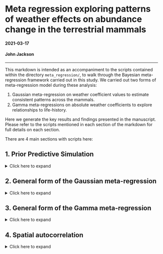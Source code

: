 # Meta regression exploring patterns of weather effects on abundance change in the terrestrial mammals

#### 2021-03-17
#### John Jackson

---

This markdown is intended as an accompaniment to the scripts contained within the directory `meta_regression/`, to walk through the Bayesian meta-regression framework carried out in this study. We carried out two forms of meta-regression model during these analysis:

1. Gaussian meta-regression on weather coefficient values to estimate consistent patterns across the mammals.
2. Gamma meta-regressions on absolute weather coefficients to explore relationships to life-history.

Here we generate the key results and findings presented in the manuscript. Please refer to the scripts mentioned in each section of the markdown for full details on each section.

There are 4 main sections with scripts here:

## 1. Prior Predictive Simulation

<details>
  <summary>Click here to expand</summary>

### `testing_and_prior_predictive_simulation/prior_predictive_simulation.R`

Before fitting our Bayesian meta-regression models, we need to develop effective priors. We opted to use conservative, regularising priors following McElreath 2020, which gave estimates within the parameter space observed in the raw data. This was achieved through prior predictive simulation (PPS). Here, we compare the estimates and expectation of priors to the limits of observed data to inform the priors. In addition, priors were further tuned to improve the efficiency/accuracy of Markov chains during model selection analyses.

In all cases, we chose conservative regularising priors to reflect the high number of parameters in phylogenetically or spatially controlled models. 

Here we walk through simulations carried out to inform priors for the global intercept (mean weather coefficient), the beta coefficients for differences (i.e. biome), the life-history slope effects and the random effects variance terms (i.e. phylogenetic covariance and species variance). We present priors of increasing regularisation.

### Intercept terms

Here we used normal priors to describe the intercept of population responses across records. For all priors we used a mean of 0 as we had no prior expectation regarding the direction of weather effects. Then, we used three simulated priors to inform the priors used in the study:

1. Weak prior - Normal(0,10)
2. Medium regularising prior - Normal(0,2)
3. Regularising prior - Normal(0,0.5)

Here we compare the intercept priors to the observed coefficient bounds:

<img src="../plots/meta_regression/prior_predictive_simulation/weather_coefficient_pps.jpeg" width="600" />

### Coefficient difference beta terms

For the beta coefficients describing differences in grouping variables, we looked at pairwise differences in all observed coefficients to inform the parameter space for the prior. Again, we used normal priors and explored the same prior parameters. Here are the simulated differences in coefficients expected by the prior to an intercept of 0.

<img src="../plots/meta_regression/prior_predictive_simulation/coefficient_differences_beta.jpeg" width="600" />

### Life-history effect simulations

For the slope terms describing the effect of life-history on population responses to weather, we used an intercept of 0 once more and then simulated beta slope terms using the same normal priors explored previously. We then predicted weather effects from simulated life-history values between -2 and 2. These plots present the predictions of weather effects for each of the normal priors. The solid and dashed black lines are the maximum observed coefficients for temperature and precipitation, respectively.

<img src="../plots/meta_regression/prior_predictive_simulation/life_history_effect_pps.jpeg" width="800" />

### Random effect variance terms

We used exponential priors when considering variance terms relating to the mixed effects in the meta-regression, which mainly were used for phylogenetic covariance and species variance. Exponential terms were beneficial here as they are non-zero and flexible for exploring large variances. Here, we explored the priors of varying exponential rates from 0.5-20, and their consequent distributions of variance terms. Smaller rates give weaker priors with a wider range of variance terms. In our case, particularly for phylogenetic covariance, we do not expect variance terms > 1. We present the resulting distributions from exponential priors of varying rates. The solid lines indicate a variance of 1.

<img src="../plots/meta_regression/prior_predictive_simulation/random_effect_variance_pps.jpeg" width="600" />

In all cases, more regularising, conservative priors were much more representative of observed restrictions (i.e. maxima and minima) of the raw data. Furthermore, we only presented isolated priors, without exploring the consequences of adding a greater number of parameters e.g. random effects that would further restrict the coefficients obtained.

Thus, in all subsequent Bayesian models in model selection, we used regularising priors, i.e. normal priors with standard deviation < 1 and exponential priors with rates > 5. Please see meta-regression scripts for specific details on each prior.

</details>

## 2. General form of the Gaussian meta-regression
<details>
  <summary>Click here to expand</summary>

### `GAM_coefficients/`

### `phylo_temp_GAM.R`
### `phylo_precip_GAM.R`

Now we are going to present the general framework that was used to fit the Gaussian meta-regressions models, which were used to explore consistent patterns across the mammals. In the general models that were explored for consistent patterns we incorporated species variance and also phylogenetic covariance. However, we also explored/tested for spatial autocorrelation (see section 4). Note also that similar scripts can be found for linear coefficients (i.e. linear models to estimate weather effects) in the `Linear_coefficients/` directory.

This framework begins with handling coefficient data (`mnanom_5km_GAM`), phylogenetic data (`mamMCC_pruned`), and life-history data (`lifehistory`) + the species names data to merge files (`lpd_gbif`). Another useful script on this regard is the `generating_coefficient_data_GAM.R` file, which goes through this whole process independently (used in later models). First we do some wrangling the coefficient data, merging with species names and life history, and then doing some variable transformations. Example here for the temperature coefficients, which is identical for precipitation but with extra columns in the `drop_na` function.

```
mam_temp <- mnanom_5km_GAM %>% 
  ungroup() %>%  ## <- The groups ruin the z-transformations
  left_join(x = ., y = dplyr::select(lpd_gbif, Binomial, gbif.species.id), 
            by = "Binomial") %>% 
  left_join(x = ., y = dplyr::select(lifehistory, c(3,6:9)),
            by = "gbif.species.id") %>% 
  mutate(species = gsub(" ", "_", gbif_species),
         phylo = species,
         # z transform the coefficients
         coef_temp = as.numeric(scale(coef_temp)),
         coef_precip = as.numeric(scale(coef_precip)),
         # z transform absolute latitude for models
         lat = as.numeric(scale(abs(Latitude))),
         # observation-level term for residual variance (not sure if needed)
         OLRE = 1:n(),
         # iucn change  
         IUCNstatus = if_else(is.na(IUCNstatus) == T, "NotAss", IUCNstatus),
         sample_size = as.numeric(scale(log(n_obs)))) %>% 
  dplyr::select(id = ID, id_block = ID_block, n_obs, sample_size, 
                order = Order, species, phylo, 
                biome, lat, iucn = IUCNstatus, litter,
                longevity, bodymass, coef_temp, 
                coef_precip) %>% 
  drop_na(litter, longevity, bodymass)
```

Then we have to do some handling of the phlogenetic tree, trimming the tips to only include species in our dataset and then converting the tree to a variance-covariance matrix for analyses. 

```
# Trim tree to right data
mamMCC_temp <- keep.tip(mamMCC_pruned, mam_temp$phylo) 

# Covariance matrix - Brownian motion model
A_temp <- ape::vcv.phylo(mamMCC_temp)

```

### `brms` models

Now we move to Gaussian models, which were implemented using the `brms` package, which is an interface for stan in R using NUTS (no U-turn) and Hamiltonian Monte-Carlo (HMC) MCMC sampling. Following McElreath (2020), we first carried out single Markov Chain tests to visualize convergence. These can be found in `testing_and_prior_predictive_simulation/phylo_meta_regression_test.R`. Now, we fit the base model that does not include predictors of interest (spatial effects on life-history):

```
## Base model
set.seed(666)
temp_base <- brm(
  coef_temp ~ 1 + sample_size + (1|gr(phylo, cov = A_temp)) + (1| species),  
  data = mam_temp, family = gaussian(),
  data2 = list(A_temp = A_temp),
  prior = c(
    prior(normal(0, 0.3), class =  Intercept),
    prior(normal(0, 0.3), class = b, coef = "sample_size"),
    prior(exponential(8), class = sd, group = "phylo"),
    prior(exponential(8), class = sd, group = "species")),
  control = list(adapt_delta = 0.97,
                 max_treedepth = 15),
  chains = 3, cores = 3, iter = 4000, warmup = 2000
)
```

We specify the wrangled coefficient data and then the variance-covariance phylogenetic matrix with `data` and `data2`. Then the regularising priors were specified following the findings of section 1. We had additional control arguments to aid in chain convergence, specifying delta and the maximum tree depth. Final models were run using 3 chains, with 4000 total iterations and 2000 warm up iterations.

Then we explored the spatial biome effects adding biome as a predictor:

```
## Biome
set.seed(666)
temp_biome <- brm(
  coef_temp ~ 1 + biome + sample_size + (1|gr(phylo, cov = A_temp)) + (1| species),  
  data = mam_temp, family = gaussian(),
  data2 = list(A_temp = A_temp),
  prior = c(
    prior(normal(0, 0.3), class =  Intercept),
    prior(normal(0, 0.15), class = b),
    prior(normal(0, 0.3), class = b, coef = "sample_size"),
    prior(exponential(8), class = sd, group = "phylo"),
    prior(exponential(8), class = sd, group = "species")),
  control = list(adapt_delta = 0.97,
                 max_treedepth = 15),
  chains = 3, cores = 3, iter = 4000, warmup = 2000
)
```

This framework was applied to both temperature and precipitation. We can now inspect the Markov chains and posteriors of the candidate models. Here we have the trace and density plot for temperature as an example

<img src="../plots/meta_regression/temp_biome_mod_parms.jpeg" width="700" />

### Cross-validation with `loo`

To perform model comparisons in subsequent analyses we used cross validation implemented using the `loo` package. Here, we compared the estimated out-of-sample predictive performance of models including vs. excluding predictors of interest using the estimated log-wise predictive density or elpd. This same framework was applied to all subsequent models.

First, we add LOO criterion to models of interest, and then we use the `loo_compare` function to compare the models using the LOO criterion.

```
#_______________________________________________________________________________
### 4b. Model comparisons

## Model comparisons
temp_base <- add_criterion(temp_base, criterion = c("loo","waic"))
temp_biome <- add_criterion(temp_biome, criterion = c("loo","waic"))

mod_comp_temp <- as.data.frame(loo_compare(temp_base, temp_biome, criterion = "loo"))
```

And doing this we can see the predictive performance of the model with the biome effect relative to the base model for temperature

<img src="../plots/meta_regression/temperature_gaussian_model_comparison.png" width="800" />

and precipitation

<img src="../plots/meta_regression/precipitation_gaussian_model_comparison.png" width="800" />

</details>

## 3. General form of the Gamma meta-regression
<details>
  <summary>Click here to expand</summary>

### `UCloud_regression_scripts_jan2021/`

### `phylo_regression_precip_UCloud.R`
### `phylo_regression_temp_UCloud.R`

Now we will perform the same meta-regression framework, but now to investigate how species-level life-history influences absolute weather responses. Our life-history traits here are scaled variables for **maximum longevity**, **mean litter size** and **adult bodymass**. The key difference in the first step of generating data (see `generating_coefficient_data_GAM.R` for the calculation of absolute coefficients for temperature and precipitation effects:

```
mam_coef <- mnanom_5km_GAM %>% 
  ungroup() %>%  ## <- The groups ruin the z-transformations
  left_join(x = ., y = dplyr::select(lpd_gbif, Binomial, gbif.species.id), 
            by = "Binomial") %>% 
  left_join(x = ., y = dplyr::select(lifehistory, c(3,6:9)),
            by = "gbif.species.id") %>% 
  mutate(species = gsub(" ", "_", gbif_species),
         phylo = species,
         # raw coefficients
         coef_temp_raw = coef_temp,
         coef_precip_raw = coef_precip,
         # z transformed coefficients
         coef_temp = as.numeric(scale(coef_temp)),
         coef_precip = as.numeric(scale(coef_precip)),
         # absolute values of z transformed coefficients
         abs_temp = abs(coef_temp),
         abs_precip = abs(coef_precip),  ## <----- Precipitation studies have some NA values
         # logged absolute coefficients
         log_abs_temp = log(abs_temp),
         log_abs_precip = log(abs_precip),
         # z transform absolute latitude for models
         lat = as.numeric(scale(abs(Latitude))),
         # observation-level term for residual variance (not sure if needed)
         OLRE = 1:n(),
         # iucn change  
         IUCNstatus = if_else(is.na(IUCNstatus) == T, "NotAss", IUCNstatus),
         sample_size = as.numeric(scale(log(n_obs)))) %>% 
  dplyr::select(id = ID, id_block = ID_block, n_obs, sample_size, 
                order = Order, species, phylo,
                biome, Latitude, Longitude, lat, iucn = IUCNstatus, litter,
                longevity, bodymass, coef_temp_raw, coef_precip_raw,
                coef_temp, coef_precip, abs_temp, 
                abs_precip, log_abs_temp, log_abs_precip) %>% 
  drop_na(litter, longevity, bodymass)
```

And now the process for the meta-regression is the same, but with a few key differences. We use a Gamma model with a log link function. The overall distribution of the absolute weather effects is modelled using a gamma prior with two parameters, alpha and beta, which control the distributional form of the response. Here we used `gamma(2,0.5)` for all models, but the beta value was tuned for each model. 

Running Gamma regressions, which have a log link, with this number of parameters (phylogenetic regression) is more computationally intensive than the Gaussian regression. Therefore, we opted to use a High Performance Computing cluster to run these model selections. Therefore, for these Gamma regressions please refer to the scripts in `UCloud_regression_scripts_jan2021/`.

### Model Selection

In the Gamma models assessing life-history effects on absolute weather responses, we evaluated a set of models that incorporated univariate effects of life-history first, and then models incorporating two-way interactions. The general form of the model fit is as follows, with the longevity effect on temperature 

```
## Longevity
set.seed(666)
temp_longevity <- brm(
  abs_temp ~ 1 + longevity + sample_size + (1|gr(phylo, cov = A_temp)) + (1| species),  
  data = mam_temp, 
  family = Gamma(link = "log"), 
  data2 = list(A_temp = A_temp),
  prior = c(
    prior(normal(0, 0.5), class =  Intercept),
    prior(normal(0, 0.5), class = b, coef = "longevity"),
    prior(normal(0, 0.5), class = b, coef = "sample_size"),
    prior(exponential(11), class = sd, group = "phylo"),
    prior(exponential(2), class = sd, group = "species"),
    prior(gamma(2,0.7), class = shape)),
  control = list(adapt_delta = 0.99,
                 max_treedepth = 17),
  chains = 3, cores = 3, iter = 4000, warmup = 2000
)
```

Then, with all other variables in the model formula kept constant, the full set of life-history (and biome) predictor models evaluated, with their corresponding model names in the scripts, is as follows:

<img src="../plots/meta_regression/model_lookup_table.png" width="700" />

and with this, we present the results of the model selection.

### Temperature model selection results 

<img src="../results/UCloud_gamma_models/temperature_model_selection.png" width="800" />

### Precipitation model selection results 

<img src="../results/UCloud_gamma_models/precipitation_model_selection.png" width="800" />

In both cases, there was evidence for longevity and litter size effects, but the most parsimonious model with both effects was the model where longevity, litter and bodymass are all included as univariate predictors (no interactions).

</details>

## 4. Spatial autocorrelation
<details>
  <summary>Click here to expand</summary>

### `Testing_spatial_autocorrelation.R`
### `GAM_coefficients/spatial_temp_GAM.R`

In all models thus far, we have controlled for phylogenetic covariance between species, within species variance, and the sample size (length of the time series record). However, another important feature of the data assessed in this study is their spatial distribution. Indeed, we may expect population-level processes to be similar in geographically similar locations, particularly if there are consistent patterns across taxa.

So, in addition to the phylogenetically controlled analysis performed so far, we also explored the role of spatial autocorrelation at driving differences in responses to weather.

### Spatial autocorrelation in the GAM coefficients

The first step here before fully incorporating spatial autocorrelation into the meta-regression is to explore the degree of spatial autocorrelation in the GAM coefficients using the reported longitude and latitude of the LPD record (`Testing_spatial_autocorrelation.R`). Here we opted to do this using a Morans I test using a k nearest neighbors approach as specified in the `spdep` package.

First we converted the coefficient data to a spatial object.

```
## Specify the coordinates
mam_sp <- mam_coef %>% 
  dplyr::select(id, coef_temp, coef_precip, Longitude, Latitude) %>% 
  drop_na(coef_precip) # Keeping only non-missing values from precipitation effects

coordinates(mam_sp) <- ~ Longitude + Latitude

```

Then, a key way to estimate Morans I is using a k nearest neighbor method. So, because here we have spatial points, we want to first convert the points to a nearest neighbor list, which is then converted to a neighborhood matrix (matrix of neighbors for each of the spatial points) for the Morans I test (see plot below).

```
# return k nearest neighbours for each coordinate point
knea <- knearneigh(coordinates(mam_sp), longlat = TRUE)

# convert to a neighbours list
neighbours <- knn2nb(knea)

# convert neighbours list to a weights matrix for analysis
listw <- nb2listw(neighbours)

```

And now we compute the Morans I for both temperature and precipitation coefficients, with the significance estimated using 1000 random permutations from the `moran.mc` function.

```
morans_temp <- moran.mc(mam_sp$coef_temp, listw, nsim = 1000)
morans_precip <- moran.mc(mam_sp$coef_precip, listw, nsim = 1000)
```

These Morans I tests reveal low levels of spatial autocorrelation for both temperature (I = 0.12) and precipitation (I = -0.07). Despite its low magnitude, the Morans I test for temperature was significant (p = 0.01). Therefore, we need to explore these patterns further.

### Local Morans I for temperature

To pick apart the temperature effect, first we can visualise the nearest neighbors of the studies, and then the Morans I plot, which gives the Temperature effect with respect to the Spatially lagged temperature effect.

<img src="../plots/meta_regression/spatial_autocorrelation_temp.jpeg" width="700" />

We can see that there is a poor correlation between the Temperature effects and their spatially lagged counterparts, but there are a few points where there is a strong spatially lagged effect. 

Therefore, we fit a local Morans I to explore these patterns further.

```
listW_l <- nb2listw(neighbours, style = "W")
moranslocal_temp <- localmoran(mam_sp$coef_temp, listW_l)
```

And now we can plot the local Morans I significance for each of the records

<img src="../plots/meta_regression/spatial_autocorrelation_localtemp.jpeg" width="900" />

We can see that there are a small number of points dictating this significance relative to the total. We can also visualise the Morans I scores themselves for each study, and here we do this as well as investigating the patterns in eastern Asia in a little more detail.

<img src="../plots/meta_regression/spatial_autocorrelation_localvalues_temp.jpeg" width="900" />

So, it seems from the local Morans I that this small number of points could be driving spatial autocorrelation in the temperature coefficients. Therefore, we will explore how accounting for this spatial autocorrelation influences the meta-regression.

### SAR meta-regression with Spatial Autocorrelation

Then, in `GAM_coefficients/spatial_temp_GAM.R`, we explore the consistent patterns in temperature effects (section 1) incorporating spatial autocorrelation in `brms`. We ignored the phylogenetic autocorrelation here so as not to overparameterise the model.

We used a SAR (Spatial simultaneous autoregressive) autocorrelation structure in the `brms` framework. We did this using a lagged term, and with the same nearest neighbors matrix calculated above (here `Wmat`). The full model is given by

```
## spatial model
set.seed(666)
temp_sp <- brm(
  coef_temp ~ 1 + sample_size + biome + sar(Wmat, type = "lag") + (1| species),  
  data = mam_coef, family = gaussian(),
  data2 = list(Wmat = Wmat),
  prior = c( # lagsar gets a flat prior bound between 0 and 1
    prior(normal(0, 0.3), class =  Intercept),
    prior(normal(0, 0.3), class = b, coef = "sample_size"),
    prior(exponential(8), class = sd, group = "species")),
  control = list(adapt_delta = 0.97,
                 max_treedepth = 15),
  chains = 3, cores = 3, iter = 4000, warmup = 2000
)
```

As before we tested the predictive performance of this model relative to the base model excluding spatial autocorrelation, following the same LOO framework. The LOO model comparisons are given below

<img src="../plots/meta_regression/spatial_autocorrelation_model_comparison.png" width="700" />

We can see here that there isn't good evidence for spatial autocorrelation in the temperature meta-regression, with the base model out performing the test model. We can also explore the posterior of the spatial autocorrelation model to look at this effect in more detail. The SAR autocorrelation term is highlighted in purple here

<img src="../plots/meta_regression/spatial_autocorrelation_posterior.jpeg" width="800" />

So, from our exploration of spatial autocorrelation we conclude that there isn't evidence for substantial spatial autocorrelation in the mammal lpd records for temperature or precipitation effects.

</details>
